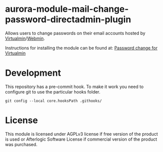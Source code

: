 # aurora-module-mail-change-password-directadmin-plugin

Allows users to change passwords on their email accounts hosted by [Virtualmin](https://www.virtualmin.com/)/[Webmin](https://webmin.com/).

Instructions for installing the module can be found at: [Password change for Virtualmin](https://afterlogic.com/docs/webmail-pro/configuring-webmail/password-change-for-virtualmin)

# Development
This repository has a pre-commit hook. To make it work you need to configure git to use the particular hooks folder.

`git config --local core.hooksPath .githooks/`

# License
This module is licensed under AGPLv3 license if free version of the product is used or Afterlogic Software License if commercial version of the product was purchased.

